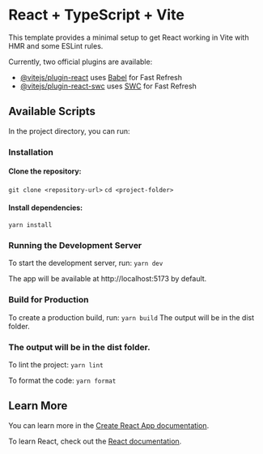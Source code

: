 # React + TypeScript + Vite

This template provides a minimal setup to get React working in Vite with HMR and some ESLint rules.

Currently, two official plugins are available:

- [@vitejs/plugin-react](https://github.com/vitejs/vite-plugin-react/blob/main/packages/plugin-react/README.md) uses [Babel](https://babeljs.io/) for Fast Refresh
- [@vitejs/plugin-react-swc](https://github.com/vitejs/vite-plugin-react-swc) uses [SWC](https://swc.rs/) for Fast Refresh

## Available Scripts

In the project directory, you can run:

### Installation

#### Clone the repository:

`git clone <repository-url>`
`cd <project-folder>`

#### Install dependencies:

`yarn install`

### Running the Development Server

To start the development server, run:
`yarn dev`

The app will be available at http://localhost:5173 by default.

### Build for Production

To create a production build, run:
`yarn build`
The output will be in the dist folder.

### The output will be in the dist folder.

To lint the project:
`yarn lint`

To format the code:
`yarn format`

## Learn More

You can learn more in the [Create React App documentation](https://facebook.github.io/create-react-app/docs/getting-started).

To learn React, check out the [React documentation](https://reactjs.org/).
